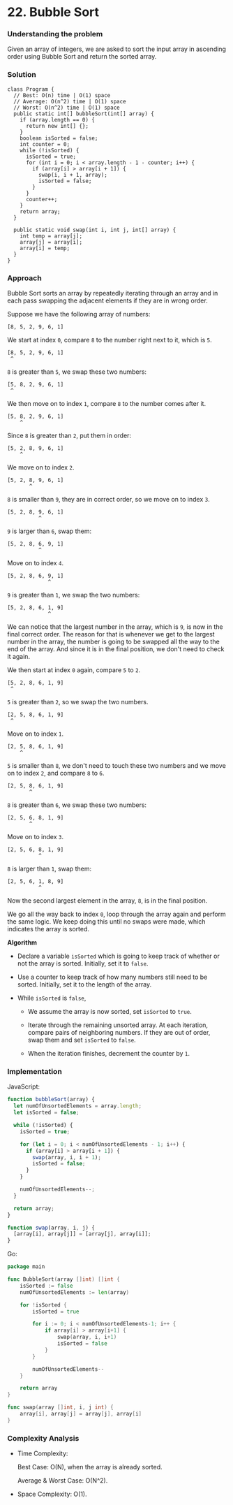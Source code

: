 # 22. Bubble Sort

### Understanding the problem

Given an array of integers, we are asked to sort the input array in ascending order using Bubble Sort and return the sorted array.

### Solution
```
class Program {
  // Best: O(n) time | O(1) space
  // Average: O(n^2) time | O(1) space
  // Worst: O(n^2) time | O(1) space
  public static int[] bubbleSort(int[] array) {
    if (array.length == 0) {
      return new int[] {};
    }
    boolean isSorted = false;
    int counter = 0;
    while (!isSorted) {
      isSorted = true;
      for (int i = 0; i < array.length - 1 - counter; i++) {
        if (array[i] > array[i + 1]) {
          swap(i, i + 1, array);
          isSorted = false;
        }
      }
      counter++;
    }
    return array;
  }

  public static void swap(int i, int j, int[] array) {
    int temp = array[j];
    array[j] = array[i];
    array[i] = temp;
  }
}
```

### Approach

Bubble Sort sorts an array by repeatedly iterating through an array and in each pass swapping the adjacent elements if they are in wrong order.

Suppose we have the following array of numbers:

```
[8, 5, 2, 9, 6, 1]
```

We start at index `0`, compare `8` to the number right next to it, which is `5`.

```
[8, 5, 2, 9, 6, 1]
 ^
```

`8` is greater than `5`, we swap these two numbers:

```
[5, 8, 2, 9, 6, 1]
 ^
```

We then move on to index `1`, compare `8` to the number comes after it.

```
[5, 8, 2, 9, 6, 1]
    ^
```

Since `8` is greater than `2`, put them in order:

```
[5, 2, 8, 9, 6, 1]
    ^
```

We move on to index `2`.

```
[5, 2, 8, 9, 6, 1]
       ^
```

`8` is smaller than `9`, they are in correct order, so we move on to index `3`.

```
[5, 2, 8, 9, 6, 1]
          ^
```

`9` is larger than `6`, swap them:

```
[5, 2, 8, 6, 9, 1]
          ^
```

Move on to index `4`.

```
[5, 2, 8, 6, 9, 1]
             ^
```

`9` is greater than `1`, we swap the two numbers:

```
[5, 2, 8, 6, 1, 9]
             ^
```

We can notice that the largest number in the array, which is `9`, is now in the final correct order. The reason for that is whenever we get to the largest number in the array, the number is going to be swapped all the way to the end of the array. And since it is in the final position, we don't need to check it again.

We then start at index `0` again, compare `5` to `2`.

```
[5, 2, 8, 6, 1, 9]
 ^
```

`5` is greater than `2`, so we swap the two numbers.

```
[2, 5, 8, 6, 1, 9]
 ^
```

Move on to index `1`.

```
[2, 5, 8, 6, 1, 9]
    ^
```

`5` is smaller than `8`, we don't need to touch these two numbers and we move on to index `2`, and compare `8` to `6`.

```
[2, 5, 8, 6, 1, 9]
       ^
```

`8` is greater than `6`, we swap these two numbers:

```
[2, 5, 6, 8, 1, 9]
       ^
```

Move on to index `3`.

```
[2, 5, 6, 8, 1, 9]
          ^
```

`8` is larger than `1`, swap them:

```
[2, 5, 6, 1, 8, 9]
          ^
```

Now the second largest element in the array, `8`, is in the final position.

We go all the way back to index `0`, loop through the array again and perform the same logic. We keep doing this until no swaps were made, which indicates the array is sorted.

**Algorithm**

- Declare a variable `isSorted` which is going to keep track of whether or not the array is sorted. Initially, set it to `false`.

- Use a counter to keep track of how many numbers still need to be sorted. Initially, set it to the length of the array.

- While `isSorted` is `false`,

  - We assume the array is now sorted, set `isSorted` to `true`.

  - Iterate through the remaining unsorted array. At each iteration, compare pairs of neighboring numbers. If they are out of order, swap them and set `isSorted` to `false`.

  - When the iteration finishes, decrement the counter by `1`.

### Implementation

JavaScript:

```js
function bubbleSort(array) {
  let numOfUnsortedElements = array.length;
  let isSorted = false;

  while (!isSorted) {
    isSorted = true;

    for (let i = 0; i < numOfUnsortedElements - 1; i++) {
      if (array[i] > array[i + 1]) {
        swap(array, i, i + 1);
        isSorted = false;
      }
    }

    numOfUnsortedElements--;
  }

  return array;
}

function swap(array, i, j) {
  [array[i], array[j]] = [array[j], array[i]];
}
```

Go:

```go
package main

func BubbleSort(array []int) []int {
	isSorted := false
	numOfUnsortedElements := len(array)

	for !isSorted {
		isSorted = true

		for i := 0; i < numOfUnsortedElements-1; i++ {
			if array[i] > array[i+1] {
				swap(array, i, i+1)
				isSorted = false
			}
		}

		numOfUnsortedElements--
	}

	return array
}

func swap(array []int, i, j int) {
	array[i], array[j] = array[j], array[i]
}
```

### Complexity Analysis

- Time Complexity:

  Best Case: O(N), when the array is already sorted.

  Average & Worst Case: O(N^2).

- Space Complexity: O(1).
